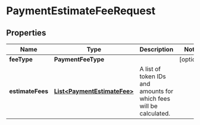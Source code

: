 

# PaymentEstimateFeeRequest


## Properties

| Name | Type | Description | Notes |
|------------ | ------------- | ------------- | -------------|
|**feeType** | **PaymentFeeType** |  |  [optional] |
|**estimateFees** | [**List&lt;PaymentEstimateFee&gt;**](PaymentEstimateFee.md) | A list of token IDs and amounts for which fees will be calculated. |  |




